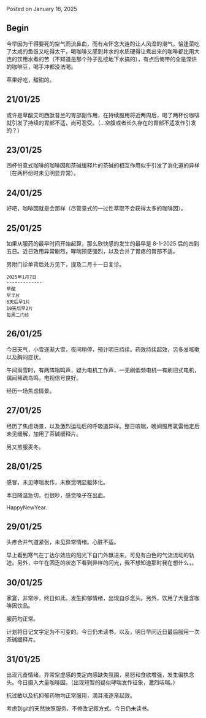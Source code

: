 Posted on January 16, 2025


Begin
---
今早因为干得要死的空气而流鼻血，而有点怀念大连的让人风湿的潮气。恰逢菜吃了太咸的鱼饭又吃得太干，喝咖啡又感到井水的水质硬得让煮出来的咖啡都比用大连的饮用水煮的苦（不知道是那个孙子乱挖地下水搞的），有点后悔带的全是深烘的咖啡豆，喝手冲都没法喝。

苹果好吃，甜甜的。

21/01/25
---
或许是草酸艾司西酞普兰的胃部副作用，在持续服用将近两周后，喝了两杯份咖啡就引发了持续的胃部不适，尚可忍受。（…空腹或者长久存在的胃部不适发作引发的？）

23/01/25
---
四杯份意式咖啡的咖啡因和茶碱缓释片的茶碱的相互作用似乎引发了消化道的异样（在两杯份时未见明显异常）。

24/01/25
---
好吧，咖啡因就是会那样（尽管意式的一过性萃取不会获得太多的咖啡因）。

25/01/25
---
如果从服药的最早时间开始起算，那么欣快感的发生的最早是 8-1-2025 后的四到五日。近日效用异常剧烈，哮喘预感强烈，以及合并了胃疼的胃部不适。

另附门诊单背后处方见下，提及二月十一日复诊。

```text
2025年1月7日
-------------
草酸
早半片
6天后早1片
10天后早2片
每周二门诊
```

26/01/25
---
今日天气，小雪逐渐大雪，夜间稍停，预计明日持续。药效持续起效，另多发咳嗽以及胸闷症状。

午间雨雪时，有两阵嗡鸣声，疑为电机工作声，一无刷低频电机一有刷旧式电机，偶闻稀疏鸟鸣，电视信号良好。

经历一场焦虑情景。

27/01/25
---
经历了焦虑场景，以及激烈运动后的呼吸道异样。整日咳喘，晚间服用氯雷他定后未见缓解，加用了茶碱缓释片。

另又煎服麦冬。

28/01/25
---
感冒，未见哮喘发作，未察觉明显躯体化。

本日降温急切，也很吵，感觉嗓子在出血。

HappyNewYear.

29/01/25
---
头疼合并气道紧张，未见异常情绪。心脏不适。

早上看到寒气在丁达尔效应的阳光下自门外飘进来，可见有白色的气流流动的轨迹。另外，中午在困乏的状态下看到异样的闪光，我不想知道那时我在想什么，。

30/01/25
---
家宴，非常吵，终日如此。发生抑郁情绪，出现自杀念头。另外，饮用了大量含咖啡因饮品。

服药均正常。

计划将日记文字定为不可变的。今日仍未读书，以及，明日早间近日最后服用一次茶碱缓释片。

31/01/25
---
出现亢奋情绪，异常空虚感的类定向感缺失氛围，易怒和食欲增强，发生偏执念头。今日摄入大量咖啡因。（出现短暂的疑似哮喘发作征象，激烈咳喘。）

抗过敏以及抗抑郁药物均正常服用，滴耳液逐渐起效。

考虑到git的天然快照服务，不修改记叙方式。今日仍未读书。
